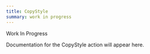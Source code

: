 ```yaml
---
title: CopyStyle
summary: work in progress
---
```


Work In Progress

Documentation for the CopyStyle action will appear here.